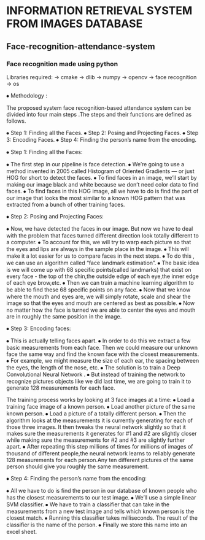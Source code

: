 # INFORMATION RETRIEVAL SYSTEM FROM IMAGES DATABASE
## Face-recognition-attendance-system
### Face recognition made using python

Libraries required: → cmake → dlib → numpy → opencv → face recognition → os 

⦁ Methodology :

The proposed system face recognition-based attendance system can be divided into four main steps .The steps and their functions are defined as follows.

⦁ Step 1: Finding all the Faces. ⦁ Step 2: Posing and Projecting Faces. ⦁ Step 3: Encoding Faces. ⦁ Step 4: Finding the person’s name from the encoding.

⦁ Step 1: Finding all the Faces:

⦁ The first step in our pipeline is face detection.  ⦁  We’re going to use a method invented in 2005 called Histogram of Oriented Gradients — or just HOG for short to detect the faces. ⦁ To find faces in an image, we’ll start by making our image black and white because we don’t need color data to find faces. ⦁ To find faces in this HOG image, all we have to do is find the part of our image that looks the most similar to a known HOG pattern that was extracted from a bunch of other training faces.

⦁ Step 2: Posing and Projecting Faces:

⦁ Now, we have detected the faces in our image. But now we have to deal with the problem that faces turned different direction look totally different to a computer. ⦁ To account for this, we will try to warp each picture so that the eyes and lips are always in the sample place in the image.  ⦁ This will make it a lot easier for us to compare faces in the next steps. ⦁ To do this , we can use an algorithm called “face landmark estimation”. ⦁ The basic idea is we will come up with 68 specific points(called landmarks) that exist  on every face - the top of the chin,the outside edge of each eye,the inner edge of each eye brow,etc. ⦁ Then we can train a machine learning algorithm to be able to find these 68 specific points on any face. ⦁ Now that we know where the mouth and eyes are, we will simply rotate, scale and shear the image so that the eyes and mouth are centered as best as possible. ⦁ Now no matter how the face is turned we are able to center the eyes and mouth are in roughly the same position in the image.

⦁ Step 3: Encoding faces:

⦁ This is actually telling faces apart. ⦁ In order to do this we extract a few basic measurements from each face. Then we could measure our unknown face the same way and find the known face with the closest measurements.  ⦁ For example, we might measure the size of each ear, the spacing between the eyes, the length of the nose, etc. ⦁ The solution is to train a Deep Convolutional Neural Network .  ⦁ But instead of training the network to recognize pictures objects like we did last time, we are going to train it to generate 128 measurements for each face.

The training process works by looking at 3 face images at a time: ⦁ Load a training face image of a known person. ⦁ Load another picture of the same known person. ⦁ Load a picture of a totally different person. ⦁ Then the algorithm looks at the measurements it is currently generating for each of those three images. It then tweaks the neural network slightly so that it makes sure the measurements it generates for #1 and #2 are slightly closer while making sure the measurements for #2 and #3 are slightly further apart. ⦁ After repeating this step millions of times for millions of images of thousand of different people,the neural network learns to reliably generate 128 measurements for each person.Any ten different pictures of the same person should give you roughly the same measurement.

⦁ Step 4: Finding the person’s name from the encoding:

⦁ All we have to do is find the person in our database of known people who has the closest measurements to our test image. ⦁ We’ll use a simple linear SVM classifier. ⦁ We have to train a classifier that can take in the measurements from a new test image and tells which known person is the closest match. ⦁  Running this classifier takes milliseconds. The result of the classifier is the name of the person. ⦁ Finally  we store this name into an excel sheet.
